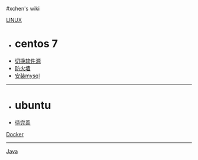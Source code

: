 #xchen's wiki

[LINUX]()

  * # centos 7
  * [切换软件源](articles/server/centos7/changeSoftSource.md)
  * [防火墙](articles/server/centos7/firewall.md)
  * [安装mysql](articles/server/centos7/firewall.md)
  - - - -
  * # ubuntu
  * [待完善](wait-develop.md)

[Docker](wait-develop.md)
- - - -
[Java](wait-develop.md)

